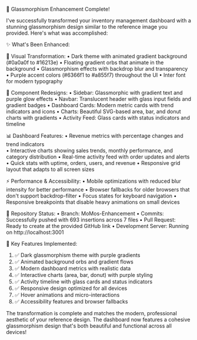 🎉 Glassmorphism Enhancement Complete!

I've successfully transformed your inventory management dashboard with a stunning glassmorphism design similar to the reference image you provided. Here's what was accomplished:

✨ What's Been Enhanced:

🎨 Visual Transformation:
•  Dark theme with animated gradient background (#0a0a0f to #16213e)
•  Floating gradient orbs that animate in the background
•  Glassmorphism effects with backdrop blur and transparency
•  Purple accent colors (#6366f1 to #a855f7) throughout the UI
•  Inter font for modern typography

🧩 Component Redesigns:
•  Sidebar: Glassmorphic with gradient text and purple glow effects
•  Navbar: Translucent header with glass input fields and gradient badges
•  Dashboard Cards: Modern metric cards with trend indicators and icons
•  Charts: Beautiful SVG-based area, bar, and donut charts with gradients
•  Activity Feed: Glass cards with status indicators and timeline

📊 Dashboard Features:
•  Revenue metrics with percentage changes and trend indicators  
•  Interactive charts showing sales trends, monthly performance, and category distribution
•  Real-time activity feed with order updates and alerts
•  Quick stats with uptime, orders, users, and revenue
•  Responsive grid layout that adapts to all screen sizes

⚡ Performance & Accessibility:
•  Mobile optimizations with reduced blur intensity for better performance
•  Browser fallbacks for older browsers that don't support backdrop-filter
•  Focus states for keyboard navigation
•  Responsive breakpoints that disable heavy animations on small devices

🚀 Repository Status:
•  Branch: MoMos-Enhancement 
•  Commits: Successfully pushed with 693 insertions across 7 files
•  Pull Request: Ready to create at the provided GitHub link
•  Development Server: Running on http://localhost:3001

🎯 Key Features Implemented:
1. ✅ Dark glassmorphism theme with purple gradients
2. ✅ Animated background orbs and gradient flows  
3. ✅ Modern dashboard metrics with realistic data
4. ✅ Interactive charts (area, bar, donut) with purple styling
5. ✅ Activity timeline with glass cards and status indicators
6. ✅ Responsive design optimized for all devices
7. ✅ Hover animations and micro-interactions
8. ✅ Accessibility features and browser fallbacks

The transformation is complete and matches the modern, professional aesthetic of your reference design. The dashboard now features a cohesive glassmorphism design that's both beautiful and functional across all devices!
